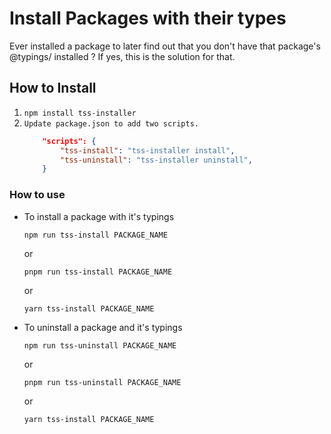# Install Packages with their types

Ever installed a package to later find out that you don't have that package's @typings/ installed ? If yes, this is the solution for that.

## How to Install

1. `npm install tss-installer`
2. `Update package.json to add two scripts.`
    ```json
        "scripts": {
            "tss-install": "tss-installer install",
            "tss-uninstall": "tss-installer uninstall",
        }
    ```

### How to use

- To install a package with it's typings

    `npm run tss-install PACKAGE_NAME`
    
    or

    `pnpm run tss-install PACKAGE_NAME`

    or

    `yarn tss-install PACKAGE_NAME`

- To uninstall a package and it's typings

    `npm run tss-uninstall PACKAGE_NAME`

    or

    `pnpm run tss-uninstall PACKAGE_NAME`
    
    or

    `yarn tss-install PACKAGE_NAME`


